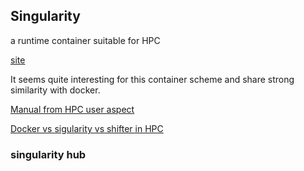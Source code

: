## Singularity

a runtime container suitable for HPC

[site](http://singularity.lbl.gov/)

It seems quite interesting for this container scheme and share strong similarity with docker.

[Manual from HPC user aspect](https://www.nsc.liu.se/support/singularity/)

[Docker vs sigularity vs shifter in HPC](https://geekyap.blogspot.com/2016/11/docker-vs-singularity-vs-shifter-in-hpc.html)

### singularity hub

